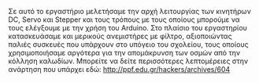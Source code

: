 Σε αυτό το εργαστήριο μελετήσαμε την αρχή λειτουργίας των κινητήρων DC, Servo και Stepper και τους τρόπους με τους οποίους μπορούμε να τους ελέγξουμε με την χρήση του Arduino. Στο πλαίσιο του εργαστηρίου κατασκευάσαμε και μερικούς ανεμιστήρες με φίλτρο, αξιοποιώντας παλιές συσκευές που υπάρχουν στο υπόγειο του σχολείου, τους οποίους χρησιμοποιήσαμε αργότερα για την απομάκρυνση των οσμών από την κόλληση καλωδίων. Μπορείτε να δείτε περισσότερες λεπτομέρειες στην ανάρτηση που υπάρχει εδώ: http://ppf.edu.gr/hackers/archives/604
